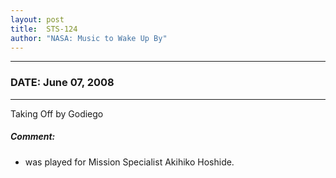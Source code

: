 ```yaml
---
layout: post
title:  STS-124
author: "NASA: Music to Wake Up By"
---
```


----
### DATE: June 07, 2008
----
Taking Off by Godiego

##### Comment:
* was played for Mission Specialist Akihiko Hoshide.
